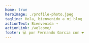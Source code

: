 ```yaml
---
home: true
heroImage: ./profile-photo.jpeg
tagline: Hola, bienvenido a mi blog
actionText: Bienvenida →
actionLink: /welcome/
footer: 💻 por Fernando Garcia con ❤️
---
```

